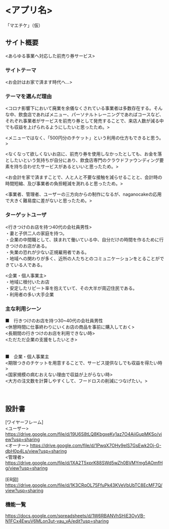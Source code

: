 # <アプリ名>
「マエチケ」（仮）
## サイト概要
<あらゆる事業へ対応した前売り券サービス>

### サイトテーマ
<お会計はお家で済ます時代へ...>

### テーマを選んだ理由
<コロナ影響下において廃業を余儀なくされている事業者は多数存在する。そんな中、飲食店であればメニュー、パーソナルトレーニングであればコースなど、それぞれ事業者がサービスを前売り券として発売することで、来店人数が減る中でも収益を上げられるようにしたいと思ったため。>

<メニューではなく、「500円分のチケット」という利用の仕方もできると思う。>

<なくなって欲しくないお店に、前売り券を使用しなかったとしても、お金を落としたいという気持ちが自分にあり、飲食店専門のクラウドファウンディング要素を持ち合わせたサービスがあるといいと思ったため。>

<お会計を家で済ますことで、人と人と不要な接触を減らせることと、会計時の時間短縮、及び事業者の負担軽減を測れると思ったため。>


<事業者、管理者、ユーザーの三方向からの制作になるが、naganocakeの応用で大きく難易度に差がないと思ったため。>

### ターゲットユーザ
<行きつけのお店を持つ40代の会社員男性><br>
・妻と子供二人の家庭を持つ。<br>
・企業の中間職として、挟まれて働いている中、自分だけの時間を作るために行きつけのお店がある。<br>
・失業の恐れが少ない正規雇用者である。<br>
・地域への関わりが多く、近所の人たちとのコミュニケーションをとることができている人である。<br>

<企業・個人事業主><br>
・地域に根付いたお店<br>
・安定したリピート率を抱えていて、その大半が周辺住民である。<br>
・利用者の多い大手企業<br>


### 主な利用シーン
■　行きつけのお店を持つ30~40代の会社員男性<br>
<休憩時間に仕事終わりにいくお店の商品を事前に購入しておく><br>
<長期間の行きつけのお店を利用できない時><br>
<ただただ企業の支援をしたいとき><br>
<br>
<br>
■　企業・個人事業主<br>
<期限つきのチケットを用意することで、サービス提供なしでも収益を得たい時><br>
<国家規模の病むおえない理由で収益が上がらない時><br>
<大方の注文数を計算しやすくして、フードロスの削減につなげたい。><br>
<br>
<br>
## 設計書
[ワイヤーフレーム]<br>
<ユーザー>
<https://drive.google.com/file/d/19U6S8tLQ8KbgxeKy1az7O4AiiGupMKSo/view?usp=sharing><br>
<オーナー>
<https://drive.google.com/file/d/1PwqX7OHy9elS7GsEwk2Oj-G-dbH0p4Ls/view?usp=sharing><br>
<管理者>
<https://drive.google.com/file/d/1XA2T5xprK88SWd5wZh0BVMYmg5AOmfHg/view?usp=sharing><br>
<br>
[ER図]
<https://drive.google.com/file/d/1K3CRqOL75FfuPk43KVeVbUbTC8EcMF7Q/view?usp=sharing>
<br>
### 機能一覧
<https://docs.google.com/spreadsheets/d/1W6RBANVhSHiE3OyVB-N1FCx4EwuV6MLon3ut-vau_vA/edit?usp=sharing>
